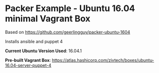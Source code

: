 # Packer Example - Ubuntu 16.04 minimal Vagrant Box

Based on https://github.com/geerlingguy/packer-ubuntu-1604

Installs ansible and puppet 4

**Current Ubuntu Version Used**: 16.04.1

**Pre-built Vagrant Box**: https://atlas.hashicorp.com/zivtech/boxes/ubuntu-16.04-server-puppet-4
